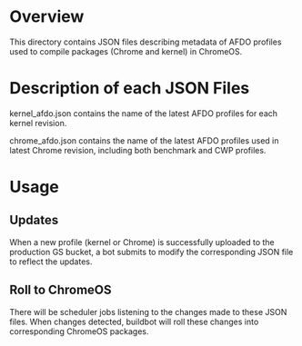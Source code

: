 # Overview
This directory contains JSON files describing metadata of AFDO profiles
used to compile packages (Chrome and kernel) in ChromeOS.

# Description of each JSON Files
kernel_afdo.json contains the name of the latest AFDO profiles for each
kernel revision.

chrome_afdo.json contains the name of the latest AFDO profiles used in
latest Chrome revision, including both benchmark and CWP profiles.

# Usage
## Updates
When a new profile (kernel or Chrome) is successfully uploaded to the
production GS bucket, a bot submits to modify the corresponding JSON
file to reflect the updates.

## Roll to ChromeOS
There will be scheduler jobs listening to the changes made to these
JSON files. When changes detected, buildbot will roll these changes into
corresponding ChromeOS packages.
